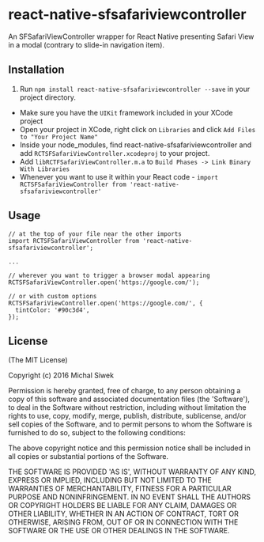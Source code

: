 react-native-sfsafariviewcontroller
=======================
An SFSafariViewController wrapper for React Native presenting Safari View in a modal (contrary to slide-in navigation item).

## Installation

1. Run `npm install react-native-sfsafariviewcontroller --save` in your project directory.
- Make sure you have the `UIKit` framework included in your XCode project
- Open your project in XCode, right click on `Libraries` and click `Add Files to "Your Project Name"`
- Inside your node_modules, find react-native-sfsafariviewcontroller and add `RCTSFSafariViewController.xcodeproj` to your project.
- Add `libRCTFSafariViewController.m.a` to `Build Phases -> Link Binary With Libraries`
- Whenever you want to use it within your React code - `import RCTSFSafariViewController from 'react-native-sfsafariviewcontroller'`

## Usage

```
// at the top of your file near the other imports
import RCTSFSafariViewController from 'react-native-sfsafariviewcontroller';

...

// wherever you want to trigger a browser modal appearing
RCTSFSafariViewController.open('https://google.com/');

// or with custom options
RCTSFSafariViewController.open('https://google.com/', {
  tintColor: '#90c3d4',
});
```

## License
(The MIT License)

Copyright (c) 2016 Michal Siwek

Permission is hereby granted, free of charge, to any person obtaining a copy of this software and associated documentation files (the 'Software'), to deal in the Software without restriction, including without limitation the rights to use, copy, modify, merge, publish, distribute, sublicense, and/or sell copies of the Software, and to permit persons to whom the Software is furnished to do so, subject to the following conditions:

The above copyright notice and this permission notice shall be included in all copies or substantial portions of the Software.

THE SOFTWARE IS PROVIDED 'AS IS', WITHOUT WARRANTY OF ANY KIND, EXPRESS OR IMPLIED, INCLUDING BUT NOT LIMITED TO THE WARRANTIES OF MERCHANTABILITY, FITNESS FOR A PARTICULAR PURPOSE AND NONINFRINGEMENT. IN NO EVENT SHALL THE AUTHORS OR COPYRIGHT HOLDERS BE LIABLE FOR ANY CLAIM, DAMAGES OR OTHER LIABILITY, WHETHER IN AN ACTION OF CONTRACT, TORT OR OTHERWISE, ARISING FROM, OUT OF OR IN CONNECTION WITH THE SOFTWARE OR THE USE OR OTHER DEALINGS IN THE SOFTWARE.
